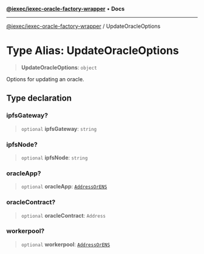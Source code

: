[**@iexec/iexec-oracle-factory-wrapper**](../README.md) • **Docs**

***

[@iexec/iexec-oracle-factory-wrapper](../globals.md) / UpdateOracleOptions

# Type Alias: UpdateOracleOptions

> **UpdateOracleOptions**: `object`

Options for updating an oracle.

## Type declaration

### ipfsGateway?

> `optional` **ipfsGateway**: `string`

### ipfsNode?

> `optional` **ipfsNode**: `string`

### oracleApp?

> `optional` **oracleApp**: [`AddressOrENS`](AddressOrENS.md)

### oracleContract?

> `optional` **oracleContract**: `Address`

### workerpool?

> `optional` **workerpool**: [`AddressOrENS`](AddressOrENS.md)
